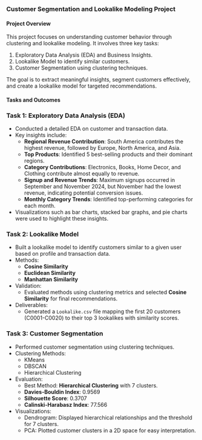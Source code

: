 ### **Customer Segmentation and Lookalike Modeling Project**

#### **Project Overview**
This project focuses on understanding customer behavior through clustering and lookalike modeling. It involves three key tasks:
1. Exploratory Data Analysis (EDA) and Business Insights.
2. Lookalike Model to identify similar customers.
3. Customer Segmentation using clustering techniques.

The goal is to extract meaningful insights, segment customers effectively, and create a lookalike model for targeted recommendations.


#### **Tasks and Outcomes**

### **Task 1: Exploratory Data Analysis (EDA)**
- Conducted a detailed EDA on customer and transaction data.
- Key insights include:
  - **Regional Revenue Contribution**: South America contributes the highest revenue, followed by Europe, North America, and Asia.
  - **Top Products**: Identified 5 best-selling products and their dominant regions.
  - **Category Contributions**: Electronics, Books, Home Decor, and Clothing contribute almost equally to revenue.
  - **Signup and Revenue Trends**: Maximum signups occurred in September and November 2024, but November had the lowest revenue, indicating potential conversion issues.
  - **Monthly Category Trends**: Identified top-performing categories for each month.
- Visualizations such as bar charts, stacked bar graphs, and pie charts were used to highlight these insights.


### **Task 2: Lookalike Model**
- Built a lookalike model to identify customers similar to a given user based on profile and transaction data.
- Methods:
  - **Cosine Similarity**
  - **Euclidean Similarity**
  - **Manhattan Similarity**
- Validation:
  - Evaluated methods using clustering metrics and selected **Cosine Similarity** for final recommendations.
- Deliverables:
  - Generated a `Lookalike.csv` file mapping the first 20 customers (C0001-C0020) to their top 3 lookalikes with similarity scores.

### **Task 3: Customer Segmentation**
- Performed customer segmentation using clustering techniques.
- Clustering Methods:
  - KMeans
  - DBSCAN
  - Hierarchical Clustering
- Evaluation:
  - Best Method: **Hierarchical Clustering** with 7 clusters.
  - **Davies-Bouldin Index**: 0.9569
  - **Silhouette Score**: 0.3707
  - **Calinski-Harabasz Index**: 77.566
- Visualizations:
  - Dendrogram: Displayed hierarchical relationships and the threshold for 7 clusters.
  - PCA: Plotted customer clusters in a 2D space for easy interpretation.
